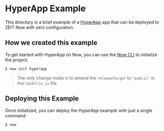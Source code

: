 # HyperApp Example

This directory is a brief example of a [HyperApp](https://github.com/jorgebucaran/hyperapp) app that can be deployed to ZEIT Now with zero configuration.

## How we created this example

To get started with HyperApp on Now, you can use the [Now CLI](https://zeit.co/download) to initialize the project:

```shell
$ now init hyperapp
```

> The only change made is to amend the `releaseTarget` to `"public"` in the `taskfile.js` file.

## Deploying this Example

Once initialized, you can deploy the HyperApp example with just a single command:

```shell
$ now
```

